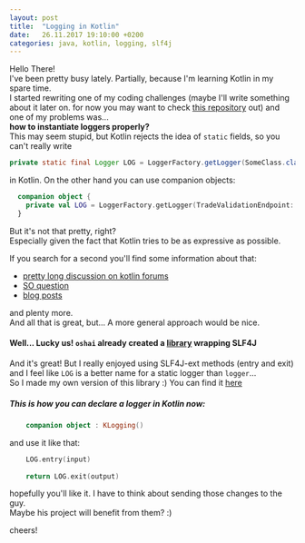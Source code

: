 ```yaml
---
layout: post
title:  "Logging in Kotlin"
date:   26.11.2017 19:10:00 +0200
categories: java, kotlin, logging, slf4j
---
```



Hello There!  
I've been pretty busy lately. Partially, because I'm learning Kotlin in my spare time.  
I started rewriting one of my coding challenges (maybe I'll write something about it later on. for now you may want to check [this repository][tradeValidatorKotlin] out) and one of my problems was...  
__how to instantiate loggers properly?__  
This may seem stupid, but Kotlin rejects the idea of `static` fields, so you can't really write
```java
private static final Logger LOG = LoggerFactory.getLogger(SomeClass.class);
```
in Kotlin. On the other hand you can use companion objects:
```kotlin
  companion object {
    private val LOG = LoggerFactory.getLogger(TradeValidationEndpoint::class.java)
  }
```
But it's not that pretty, right?  
Especially given the fact that Kotlin tries to be as expressive as possible.

If you search for a second you'll find some information about that:
- [pretty long discussion on kotlin forums][kotlinLangDiscuss]  
- [SO question][soQuestion]  
- [blog posts][someBlog]
  
and plenty more.  
And all that is great, but...  A more general approach would be nice.

#### Well... Lucky us! `oshai` already created a [library][kotlinLogging] wrapping SLF4J  
And it's great! But I really enjoyed using SLF4J-ext methods (entry and exit) and I feel like `LOG` is a better name for a static logger than `logger`...  
So I made my own version of this library :) You can find it [here][kotlinLoggingExt]

##### This is how you can declare a logger in Kotlin now:  
```kotlin
    companion object : KLogging()
```
and use it like that:
```kotlin
    LOG.entry(input)
    
    return LOG.exit(output)
```

hopefully you'll like it. I have to think about sending those changes to the guy.  
Maybe his project will benefit from them? :)

cheers!

[kotlinLangDiscuss]: https://discuss.kotlinlang.org/t/best-practices-for-loggers/226
[soQuestion]: https://stackoverflow.com/questions/34416869/idiomatic-way-of-logging-in-kotlin
[someBlog]: https://realjenius.com/2017/08/31/logging-in-kotlin/

[kotlinLogging]: https://github.com/MicroUtils/kotlin-logging
[kotlinLoggingExt]: https://github.com/WrRaThY/kotlin-logging-ext 

[tradeValidatorKotlin]: https://github.com/WrRaThY/trade-validator-kotlin
